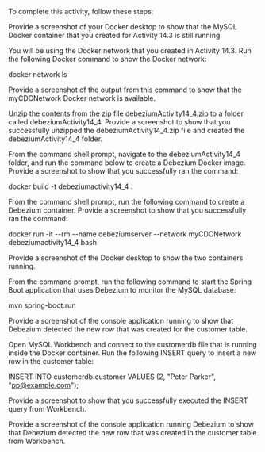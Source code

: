 To complete this activity, follow these steps:

Provide a screenshot of your Docker desktop to show that the MySQL Docker container that you created for Activity 14.3 is still running.

You will be using the Docker network that you created in Activity 14.3. Run the following Docker command to show the Docker network:

docker network ls

Provide a screenshot of the output from this command to show that the myCDCNetwork Docker network is available.

Unzip the contents from the zip file debeziumActivity14_4.zip to a folder called debeziumActivity14_4. Provide a screenshot to show that you successfully unzipped the debeziumActivity14_4.zip file and created the debeziumActivity14_4 folder.

From the command shell prompt, navigate to the debeziumActivity14_4 folder, and run the command below to create a Debezium Docker image. Provide a screenshot to show that you successfully ran the command:

docker build -t debeziumactivity14_4 .

From the command shell prompt, run the following command to create a Debezium container. Provide a screenshot to show that you successfully ran the command:

docker run -it --rm --name debeziumserver --network myCDCNetwork debeziumactivity14_4 bash

Provide a screenshot of the Docker desktop to show the two containers running.

From the command prompt, run the following command to start the Spring Boot application that uses Debezium to monitor the MySQL database:

mvn spring-boot:run

Provide a screenshot of the console application running to show that Debezium detected the new row that was created for the customer table.

Open MySQL Workbench and connect to the customerdb file that is running inside the Docker container. Run the following INSERT query to insert a new row in the customer table:

INSERT INTO customerdb.customer VALUES (2, "Peter Parker", "pp@example.com");

Provide a screenshot to show that you successfully executed the INSERT query from Workbench.

Provide a screenshot of the console application running Debezium to show that Debezium detected the new row that was created in the customer table from Workbench.
